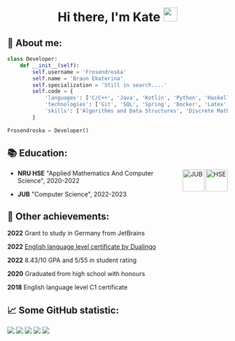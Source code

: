 
<h1 align="center">Hi there, I'm Kate</a> 
<img src="https://github.com/blackcater/blackcater/raw/main/images/Hi.gif" height="32"/></h1>

## 👩 About me: 

```python
class Developer:
    def __init__(self):
        self.username = 'Frosendroska'
        self.name = 'Braun Ekaterina'
        self.specialization = 'Still in search....'
        self.code = {
            'languages': ['C/C++', 'Java', 'Kotlin', 'Python', 'Haskell', 'Bash'],
            'technologies': ['Git', 'SQL', 'Spring', 'Docker', 'Latex', 'gRPC'],
            'skills': ['Algorithms and Data Structures', 'Discrete Math', 'Calculus', 'Linear Algebra', 'Probability Theory', 'Machine Learning'],
        }
        
Frosendroska = Developer()
```


## 📚 Education:

<img alt="HSE" height=50 src="https://www.hse.ru/mirror/pubs/share/522219670" align="right"/>
<img alt="JUB" height=50 src="https://i2.wp.com/vunnithan.user.jacobs-university.de/wp-content/uploads/2013/07/cropped-logo.png?fit=647%2C593" align="right"/>

- __NRU HSE__ "Applied Mathematics And Computer Science", 2020-2022

- __JUB__ "Computer Science", 2022-2023



## 📂 Other achievements:

__2022__ Grant to study in Germany from JetBrains

__2022__ [English language level certificate by Dualingo](https://certs.duolingo.com/5ebe474dc8675eacad656573c50f81f7) 

__2022__ 8.43/10 GPA and 5/55 in student rating

__2020__ Graduated from high school with honours

__2018__ English language level C1 certificate


## 📈 Some GitHub statistic:
![](https://github-profile-summary-cards.vercel.app/api/cards/profile-details?username=Frosendroska&theme=github_dark)
![](https://github-profile-summary-cards.vercel.app/api/cards/most-commit-language?username=Frosendroska&theme=github_dark)
![](https://github-profile-summary-cards.vercel.app/api/cards/repos-per-language?username=Frosendroska&theme=github_dark)
![](https://github-profile-summary-cards.vercel.app/api/cards/stats?username=Frosendroska&theme=github_dark)
![](https://github-profile-summary-cards.vercel.app/api/cards/productive-time?username=Frosendroska&theme=github_dark)



<!-- - 🔭 I’m currently working on ...
- 🌱 I’m currently learning ...
- 👯 I’m looking to collaborate on ...
- 🤔 I’m looking for help with ...
- 💬 Ask me about ...
- 📫 How to reach me: ...
- 😄 Pronouns: ...
- ⚡ Fun fact: ... -->
